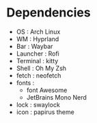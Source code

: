 # Dependencies

-   OS : Arch Linux
-   WM : Hyprland
-   Bar : Waybar
-   Launcher : Rofi
-   Terminal : kitty
-   Shell : Oh My Zsh
-   fetch : neofetch
-   fonts :
    -   font Awesome
    -   JetBrains Mono Nerd
-   lock : swaylock
-   icon : papirus theme

